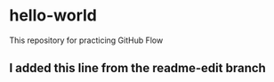 # hello-world
This repository for practicing GitHub Flow
## I added this line from the readme-edit branch 

